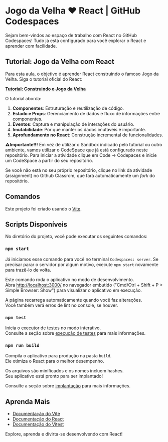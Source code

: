 # Jogo da Velha ♥️ React | GitHub Codespaces

Sejam bem-vindos ao espaço de trabalho com React no GitHub Codespaces! Tudo já está configurado para você explorar o React e aprender com facilidade.

## Tutorial: Jogo da Velha com React

Para esta aula, o objetivo é aprender React construindo o famoso Jogo da Velha. Siga o tutorial oficial do React:

[**Tutorial: Construindo o Jogo da Velha**](https://pt-br.react.dev/learn/tutorial-tic-tac-toe)

O tutorial aborda:

1. **Componentes**: Estruturação e reutilização de código.
2. **Estado e Props**: Gerenciamento de dados e fluxo de informações entre componentes.
3. **Eventos**: Captura e manipulação de interações do usuário.
4. **Imutabilidade**: Por que manter os dados imutáveis é importante.
5. **Aprofundamento no React**: Construção incremental de funcionalidades.

**⚠️Importante!!!** Em vez de utilizar o Sandbox indicado pelo tutorial ou outro ambiente, vamos utilizar o CodeSpace que já está configurado neste repositório. Para iniciar a atividade clique em Code -> Codepaces e inicie um CodeSpace a partir do seu repositório.

Se você não está no seu próprio repositório, clique no link da atividade (assignment) no Github Classrom, que fará automaticamente um _fork_ do repositório.

## Comandos
Este projeto foi criado usando o [Vite](https://vitejs.dev/).

## Scripts Disponíveis

No diretório do projeto, você pode executar os seguintes comandos:

### `npm start`

Já iniciamos esse comando para você no terminal `Codespaces: server`. Se precisar parar o servidor por algum motivo, execute `npm start` novamente para trazê-lo de volta.

Este comando roda o aplicativo no modo de desenvolvimento.\
Abra [http://localhost:3000/](http://localhost:3000/) no navegador embutido ("Cmd/Ctrl + Shift + P > Simple Browser: Show") para visualizar o aplicativo em execução.

A página recarrega automaticamente quando você faz alterações.\
Você também verá erros de lint no console, se houver.

### `npm test`

Inicia o executor de testes no modo interativo.\
Consulte a seção sobre [execução de testes](https://facebook.github.io/create-react-app/docs/running-tests) para mais informações.

### `npm run build`

Compila o aplicativo para produção na pasta `build`.\
Ele otimiza o React para o melhor desempenho.

Os arquivos são minificados e os nomes incluem hashes.\
Seu aplicativo está pronto para ser implantado!

Consulte a seção sobre [implantação](https://facebook.github.io/create-react-app/docs/deployment) para mais informações.

## Aprenda Mais

- [Documentação do Vite](https://vitejs.dev/guide/)
- [Documentação do React](https://pt-br.react.dev/learn)
- [Documentação do Vitest](https://vitest.dev/guide/)

Explore, aprenda e divirta-se desenvolvendo com React!
